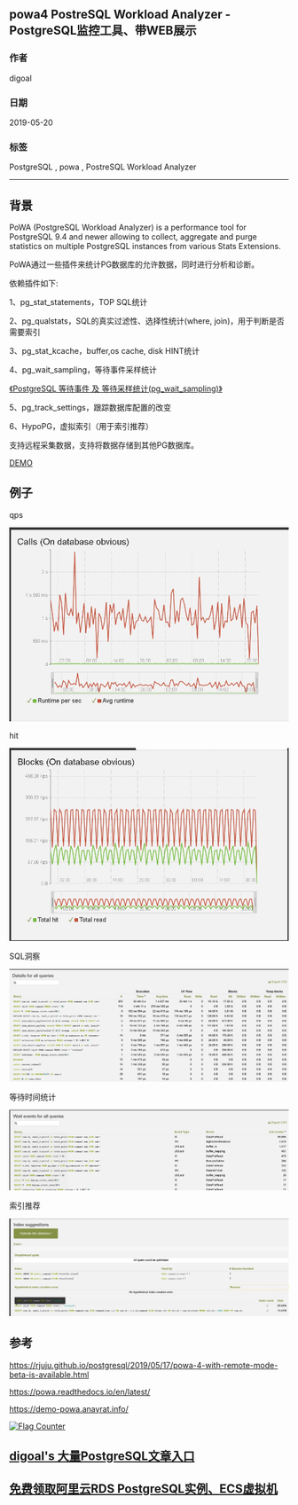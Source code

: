 ## powa4 PostreSQL Workload Analyzer - PostgreSQL监控工具、带WEB展示       
                                          
### 作者                                          
digoal                                          
                                          
### 日期                                          
2019-05-20                                        
                                          
### 标签                                          
PostgreSQL , powa , PostreSQL Workload Analyzer            
                                          
----                                          
                                          
## 背景         
PoWA (PostgreSQL Workload Analyzer) is a performance tool for PostgreSQL 9.4 and newer allowing to collect, aggregate and purge statistics on multiple PostgreSQL instances from various Stats Extensions.  
  
PoWA通过一些插件来统计PG数据库的允许数据，同时进行分析和诊断。  
  
依赖插件如下:  
  
1、pg_stat_statements，TOP SQL统计  
  
2、pg_qualstats，SQL的真实过滤性、选择性统计(where, join)，用于判断是否需要索引  
  
3、pg_stat_kcache，buffer,os cache, disk HINT统计  
  
4、pg_wait_sampling，等待事件采样统计  
  
[《PostgreSQL 等待事件 及 等待采样统计(pg_wait_sampling)》](../201610/20161006_01.md)    
  
5、pg_track_settings，跟踪数据库配置的改变  
  
6、HypoPG，虚拟索引（用于索引推荐）  
  
支持远程采集数据，支持将数据存储到其他PG数据库。  
  
[DEMO](https://demo-powa.anayrat.info/login/?next=%2F)  
  
## 例子  
qps  
  
![pic](20190520_01_pic_001.jpg)  
  
hit  
  
![pic](20190520_01_pic_002.jpg)  
  
SQL洞察  
  
![pic](20190520_01_pic_003.jpg)  
  
等待时间统计  
  
![pic](20190520_01_pic_004.jpg)  
  
索引推荐  
  
![pic](20190520_01_pic_005.jpg)  
  
  
  
## 参考  
https://rjuju.github.io/postgresql/2019/05/17/powa-4-with-remote-mode-beta-is-available.html  
  
https://powa.readthedocs.io/en/latest/  
  
https://demo-powa.anayrat.info/  
   
  
<a rel="nofollow" href="http://info.flagcounter.com/h9V1"  ><img src="http://s03.flagcounter.com/count/h9V1/bg_FFFFFF/txt_000000/border_CCCCCC/columns_2/maxflags_12/viewers_0/labels_0/pageviews_0/flags_0/"  alt="Flag Counter"  border="0"  ></a>  
  
  
## [digoal's 大量PostgreSQL文章入口](https://github.com/digoal/blog/blob/master/README.md "22709685feb7cab07d30f30387f0a9ae")
  
  
## [免费领取阿里云RDS PostgreSQL实例、ECS虚拟机](https://free.aliyun.com/ "57258f76c37864c6e6d23383d05714ea")
  
